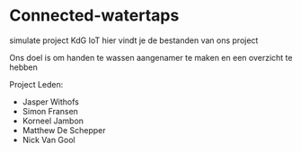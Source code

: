 # Connected-watertaps
simulate project KdG IoT
hier vindt je de bestanden van ons project 

Ons doel is om handen te wassen aangenamer te maken en een overzicht te hebben

Project Leden:

- Jasper Withofs
- Simon Fransen
- Korneel Jambon
- Matthew De Schepper
- Nick Van Gool
